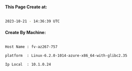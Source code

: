 
   
#### This Page Create at:

```bash

2023-10-21 - 14:36:39 UTC

```

#### Create By Machine:

```bash

Host Name : fv-az267-757

platform  : Linux-6.2.0-1014-azure-x86_64-with-glibc2.35

Ip Local  : 10.1.0.24

```

